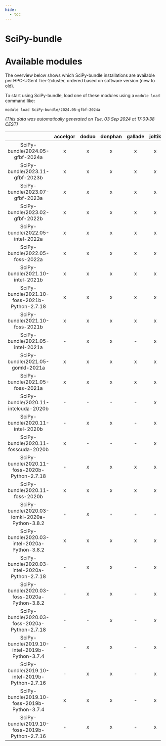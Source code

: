 ```yaml
---
hide:
  - toc
---
```


SciPy-bundle
============

# Available modules


The overview below shows which SciPy-bundle installations are available per HPC-UGent Tier-2cluster, ordered based on software version (new to old).

To start using SciPy-bundle, load one of these modules using a `module load` command like:

```shell
module load SciPy-bundle/2024.05-gfbf-2024a
```

*(This data was automatically generated on Tue, 03 Sep 2024 at 17:09:38 CEST)*  

| |accelgor|doduo|donphan|gallade|joltik|shinx|skitty|
| :---: | :---: | :---: | :---: | :---: | :---: | :---: | :---: |
|SciPy-bundle/2024.05-gfbf-2024a|x|x|x|x|x|x|x|
|SciPy-bundle/2023.11-gfbf-2023b|x|x|x|x|x|x|x|
|SciPy-bundle/2023.07-gfbf-2023a|x|x|x|x|x|x|x|
|SciPy-bundle/2023.02-gfbf-2022b|x|x|x|x|x|-|x|
|SciPy-bundle/2022.05-intel-2022a|x|x|x|x|x|-|x|
|SciPy-bundle/2022.05-foss-2022a|x|x|x|x|x|x|x|
|SciPy-bundle/2021.10-intel-2021b|x|x|x|x|x|-|x|
|SciPy-bundle/2021.10-foss-2021b-Python-2.7.18|x|x|x|x|x|-|x|
|SciPy-bundle/2021.10-foss-2021b|x|x|x|x|x|-|x|
|SciPy-bundle/2021.05-intel-2021a|-|x|x|-|x|-|x|
|SciPy-bundle/2021.05-gomkl-2021a|x|x|x|x|x|-|x|
|SciPy-bundle/2021.05-foss-2021a|x|x|x|x|x|-|x|
|SciPy-bundle/2020.11-intelcuda-2020b|-|-|-|-|x|-|-|
|SciPy-bundle/2020.11-intel-2020b|-|x|x|-|x|-|x|
|SciPy-bundle/2020.11-fosscuda-2020b|x|-|-|-|x|-|-|
|SciPy-bundle/2020.11-foss-2020b-Python-2.7.18|-|x|x|x|x|-|x|
|SciPy-bundle/2020.11-foss-2020b|x|x|x|x|x|-|x|
|SciPy-bundle/2020.03-iomkl-2020a-Python-3.8.2|-|x|-|-|-|-|-|
|SciPy-bundle/2020.03-intel-2020a-Python-3.8.2|x|x|x|x|x|-|x|
|SciPy-bundle/2020.03-intel-2020a-Python-2.7.18|-|x|x|-|x|-|x|
|SciPy-bundle/2020.03-foss-2020a-Python-3.8.2|-|x|x|-|x|-|x|
|SciPy-bundle/2020.03-foss-2020a-Python-2.7.18|-|-|x|-|x|-|x|
|SciPy-bundle/2019.10-intel-2019b-Python-3.7.4|-|x|x|-|x|-|x|
|SciPy-bundle/2019.10-intel-2019b-Python-2.7.16|-|x|x|-|x|-|x|
|SciPy-bundle/2019.10-foss-2019b-Python-3.7.4|x|x|x|-|x|-|x|
|SciPy-bundle/2019.10-foss-2019b-Python-2.7.16|-|x|x|-|x|-|x|

